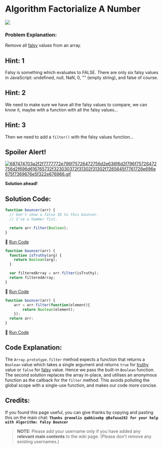 # Algorithm Factorialize A Number

![](https://i.imgur.com/GluUbAz.jpg)

### Problem Explanation:

Remove all [falsy](JS-Falsy) values from an array.

## Hint: 1

Falsy is something which evaluates to FALSE. There are only six falsy values in JavaScript: undefined, null, NaN, 0, "" (empty string), and false of course.

## Hint: 2

We need to make sure we have all the falsy values to compare, we can know it, maybe with a function with all the falsy values...

## Hint: 3

Then we need to add a `filter()` with the falsy values function...

## Spoiler Alert!

[![687474703a2f2f7777772e796f75726472756d2e636f6d2f796f75726472756d2f696d616765732f323030372f31302f31302f7265645f7761726e696e675f7369676e5f322e676966.gif](https://files.gitter.im/FreeCodeCamp/Wiki/nlOm/thumb/687474703a2f2f7777772e796f75726472756d2e636f6d2f796f75726472756d2f696d616765732f323030372f31302f31302f7265645f7761726e696e675f7369676e5f322e676966.gif)](https://files.gitter.im/FreeCodeCamp/Wiki/nlOm/687474703a2f2f7777772e796f75726472756d2e636f6d2f796f75726472756d2f696d616765732f323030372f31302f31302f7265645f7761726e696e675f7369676e5f322e676966.gif)

**Solution ahead!**

## Solution Code:

```javascript
function bouncer(arr) {
  // Don't show a false ID to this bouncer.
  // I've a hammer fist.

  return arr.filter(Boolean);
}
```

:rocket: [Run Code](https://repl.it/CLjU/32)

```javascript
function bouncer(arr) {
  function isTruthy(arg) {
    return Boolean(arg);
  }

  var filteredArray = arr.filter(isTruthy);
  return filteredArray;
}
```

:rocket: [Run Code](https://repl.it/CLjU/33)

```javascript
function bouncer(arr) {
    arr = arr.filter(function(element){
        return Boolean(element);
    });
  return arr;
}
```

:rocket: [Run Code](https://repl.it/CLjU/34)

## Code Explanation:

The `Array.prototype.filter` method expects a function that returns a `Boolean` value which takes a single argument and returns `true` for [truthy](JS-Truthy) value or `false` for [falsy](JS-Falsy) value. Hence we pass the built-in `Boolean` function. The second solution replaces the array in-place, and utilises an anonymous function as the callback for the `filter` method. This avoids polluting the global scope with a single-use function, and makes our code more concise.

## Credits:

If you found this page useful, you can give thanks by copying and pasting this on the main chat: **`Thanks @renelis @abhisekp @Rafase282 for your help with Algorithm: Falsy Bouncer`**

> **NOTE:** Please add your username only if you have added any **relevant main contents** to the wiki page. (Please don't remove any existing usernames.)
